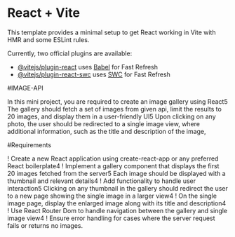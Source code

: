# React + Vite

This template provides a minimal setup to get React working in Vite with HMR and some ESLint rules.

Currently, two official plugins are available:

- [@vitejs/plugin-react](https://github.com/vitejs/vite-plugin-react/blob/main/packages/plugin-react/README.md) uses [Babel](https://babeljs.io/) for Fast Refresh
- [@vitejs/plugin-react-swc](https://github.com/vitejs/vite-plugin-react-swc) uses [SWC](https://swc.rs/) for Fast Refresh

#IMAGE-API

In this mini project, you are required to create an image gallery using React5 The gallery should fetch a set of
images from given api, limit the results to 20 images, and display them in a user-friendly UI5 Upon clicking on
any photo, the user should be redirected to a single image view, where additional information, such as the title
and description of the image,

#Requirements

! Create a new React application using create-react-app or any preferred React boilerplate4
! Implement a gallery component that displays the first 20 images fetched from the server5 Each image
  should be displayed with a thumbnail and relevant details4
! Add functionality to handle user interaction5 Clicking on any thumbnail in the gallery should redirect the user
  to a new page showing the single image in a larger view4
! On the single image page, display the enlarged image along with its title and description4
! Use React Router Dom to handle navigation between the gallery and single image view4
! Ensure error handling for cases where the server request fails or returns no images.